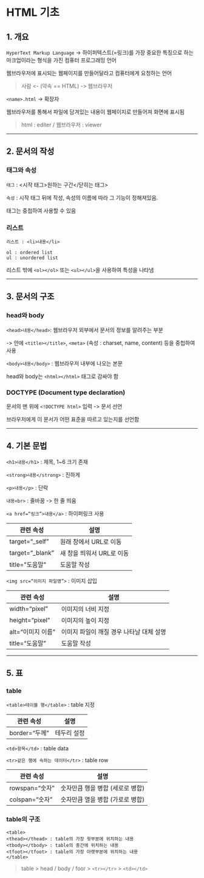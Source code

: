 # HTML 기초

## 1. 개요

`HyperText Markup Language`
-> 하이퍼텍스트(=링크)를 가장 중요한 특징으로 하는 마크업이라는 형식을 가진 컴퓨터 프로그래밍 언어

웹브라우저에 표시되는 웹페이지를 만들어달라고 컴퓨터에게 요청하는 언어

> 사람 <- (약속 == HTML) -> 웹브라우저

`<name>.html` -> 확장자

웹브라우저를 통해서 파일에 담겨있는 내용이 웹페이지로 만들어져 화면에 표시됨

> html : editer / 웹브라우저 : viewer

---

## 2. 문서의 작성

### 태그와 속성

`태그` : <시작 태그>원하는 구간</닫히는 태그>

`속성` : 시작 태그 뒤에 작성, 속성의 이름에 따라 그 기능이 정해져있음.

태그는 중첩하여 사용할 수 있음

### 리스트

`리스트 : <li>내용</li>`

```
ol : ordered list
ul : unordered list
```

리스트 밖에 `<ol></ol>` 또는 `<ul></ul>`을 사용하여 특성을 나타냄

---

## 3. 문서의 구조

### head와 body

`<head>내용</head>`: 웹브라우저 외부에서 문서의 정보를 알려주는 부분

-> 안에 `<title></title>`, `<meta>` (속성 : charset, name, content) 등을 중첩하여 사용

`<body>내용</body>` : 웹브라우저 내부에 나오는 본문

head와 body는 `<html></html>` 태그로 감싸야 함

### DOCTYPE (Document type declaration)

문서의 맨 위에 `<!DOCTYPE html>` 입력 -> 문서 선언

브라우저에게 이 문서가 어떤 표준을 따르고 있는지를 선언함

---

## 4. 기본 문법

`<h1>내용</h1>` : 제목, 1~6 크기 존재

`<strong>내용</strong>` : 진하게

`<p>내용</p>` : 단락

`내용<br>` : 줄바꿈 -> 한 줄 띄움

`<a href=“링크”>내용</a>` : 하이퍼링크 사용

| 관련 속성        | 설명                      |
| ---------------- | ------------------------- |
| target=“\_self”  | 원래 창에서 URL로 이동    |
| target=“\_blank” | 새 창을 띄워서 URL로 이동 |
| title="도움말"   | 도움말 작성               |

`<img src=“이미지 파일명”>` : 이미지 삽입

| 관련 속성         | 설명                                     |
| ----------------- | ---------------------------------------- |
| width=“pixel”     | 이미지의 너비 지정                       |
| height=“pixel”    | 이미지의 높이 지정                       |
| alt=“이미지 이름” | 이미지 파일이 깨질 경우 나타날 대체 설명 |
| title=“도움말”    | 도움말 작성                              |

---

## 5. 표

### table

`<table>테이블 행</table>` : table 지정

| 관련 속성     | 설명        |
| ------------- | ----------- |
| border=“두께” | 테두리 설정 |

`<td>항목</td>` : table data

`<tr>같은 행에 속하는 데이터</tr>` : table row

| 관련 속성      | 설명                             |
| -------------- | -------------------------------- |
| rowspan=“숫자” | 숫자만큼 행을 병합 (세로로 병합) |
| colspan=“숫자” | 숫자만큼 열을 병합 (가로로 병합) |

### table의 구조

```
<table>
<thead></thead> : table의 가장 윗부분에 위치하는 내용
<tbody></tbody> : table의 중간에 위치하는 내용
<tfoot></tfoot> : table의 가장 아랫부분에 위치하는 내용
</table>
```

> table > head / body / foor > `<tr></tr>` > `<td></td>`
